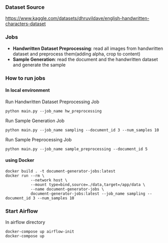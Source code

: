 ### Dataset Source
https://www.kaggle.com/datasets/dhruvildave/english-handwritten-characters-dataset

### Jobs
- <b>Handwritten Dataset Preprocessing</b>: read all images from handwritten dataset and preprocess them(adding alpha, crop to content)
- <b>Sample Generation</b>: read the document and the handwritten dataset and generate the sample


### How to run jobs

#### In local environment

Run Handwritten Dataset Preprocessing Job
```
python main.py --job_name hw_preprocessing
```

Run Sample Generation Job
```
python main.py --job_name sampling --document_id 3 --num_samples 10
```

Run Sample Preprocessing Job
```
python main.py --job_name sample_preprocessing --document_id 5
```

#### using Docker
```
docker build . -t document-generator-jobs:latest
docker run --rm \
           --network host \
           --mount type=bind,source=./data,target=/app/data \
           --name document-generator-jobs \
           document-generator-jobs:latest --job_name sampling --document_id 3 --num_samples 10
```

### Start Airflow
In airflow directory
```
docker-compose up airflow-init
docker-compose up
```